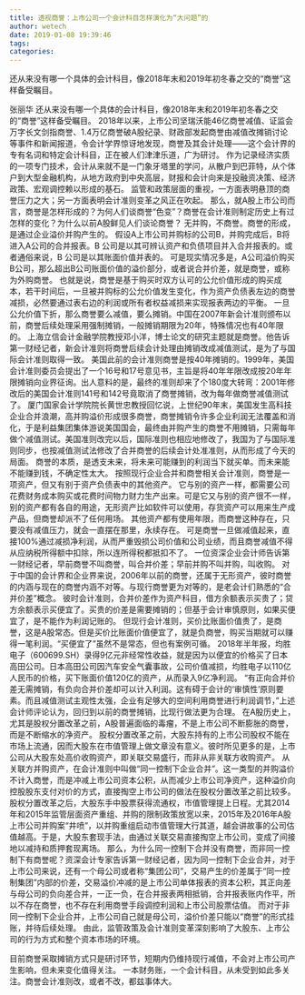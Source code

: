 ```yaml
---
title: 透视商誉：上市公司一个会计科目怎样演化为“大问题”的
author: wetech
date: 2019-01-08 19:39:46
tags: 
categories: 
---
```

还从来没有哪一个具体的会计科目，像2018年末和2019年初冬春之交的“商誉”这样备受瞩目。
<!-- more -->
张丽华
还从来没有哪一个具体的会计科目，像2018年末和2019年初冬春之交的“商誉”这样备受瞩目。
2018年以来，上市公司坚瑞沃能46亿商誉减值、证监会万字长文剑指商誉、1.4万亿商誉破A股纪录、财政部发起商誉由减值改摊销讨论等事件和新闻报道，令会计学界惊讶地发现，商誉及其会计处理——这个会计界的专有名词和特定会计科目，正在被人们津津乐道，广为研讨。
作为记录经济实质的一项专门技术，会计从来就不是一门象牙塔里的学问，从散户到巴菲特，从个体户到大型金融机构，从地方政府到中央高层，财报和会计向来是投融资决策、经济政策、宏观调控赖以形成的基石。
监管和政策层面的重视，一方面表明悬顶的商誉压力之大；另一方面表明会计准则变革之风正在吹起。
那么，就A股上市公司而言，商誉是怎样形成的？为何人们谈商誉“色变”？商誉在会计准则制定历史上有过怎样的变化？为什么以前A股鲜见人们谈论商誉？
无并购，不商誉。商誉的形成，是通过企业溢价并购产生的。
假设A上市公司并购标的公司B，并购完成后，B将进入A公司的合并报表。B 公司是以其可辨认资产和负债项目并入合并报表的。或者通俗来说，B 公司是以其账面价值并表的。
可是现实情况多是，A公司溢价购买B公司，那么超出B公司账面价值的溢价部分，或者说合并价差，就是商誉，或称为外购商誉。
也就是说，商誉是基于购买时双方认可的公允价值形成的购买成本，若干时间后，一旦被并购标的公允价值发生变化，作为资产负债表左边的商誉减损，必然要通过表右边的利润或所有者权益减损来实现报表两边的平衡。
一旦公允价值下折，那么商誉要么减值，要么摊销。中国在2007年新会计准则颁布以前，商誉后续处理采用强制摊销，一般摊销期限为20年，特殊情况也有40年限的。
上海立信会计金融学院教授邓小洋，博士论文的研究主题就是商誉。他告诉第一财经记者，新会计准则将商誉后续会计处理由摊销改成减值测试，是为了与国际会计准则取得一致。
美国此前的会计准则商誉是按40年摊销的。1999年，美国会计准则委员会提出了一个16号和17号意见书，主旨是将40年年限改成按20年年限摊销向业界征询。出人意料的是，最终的准则却来了个180度大转弯：2001年修改后的美国会计准则141号和142号竟取消了商誉摊销，改为每年做商誉减值测试了。
厦门国家会计学院院长黄世忠教授回忆说，上世纪90年末，美国发生高科技企业合并浪潮，高并购溢价形成很多商誉，商誉摊销令许多企业利润无法覆盖和消化，于是利益集团集体游说美国国会，最终由并购产生的商誉不用摊销，只需每年做个减值测试。美国准则改完以后，国际准则也相应地修改了，我国为了与国际准则同步，也按减值测试法修改了合并商誉的后续会计处准准则，从而形成了今天的局面。
商誉的本质，是透支未来，将未来可能赚到的利润当下就买单。而未来能不能赚到钱，不确定性太大。
按照现行企业合并和商誉相关会计准则，商誉是一项资产，但又有别于资产负债表中的其他资产。
它与别的资产一样，都需要公司花费财务成本购买或花费时间物力财力生产出来。可是它又与别的资产很不一样，别的资产都有各自的用途，无形资产比如软件可以使用，存货资产可以用来生产成产品，但商誉却派不了任何用场。
其他资产都有使用年限，而商誉这种存在，只要没有减值压力，就会一直摆在那里，永续存在。
可是商誉一旦做减值起来，直接100%通过减损净利润，从而严重毁损公司价值和公司业绩，而且商誉减值不得从应纳税所得额中扣除，所以连所得税都抵扣不了。
一位资深企业会计师告诉第一财经记者，早前商誉不叫商誉，叫合并价差；早前并购不叫并购，叫收购。
对于中国的会计界和企业界来说，2006年以前的商誉，还属于无形资产，彼时商誉的内涵与现在的商誉内涵不对等。与现行商誉更为对等的，是老会计们熟悉的“合并价差”概念。
彼时会计准则，合并价差作为资产科目，借方余额表示买贵了；贷方余额表示买便宜了。买贵的价差是需要摊销的；但基于会计审慎原则，如果买便宜了，是不能作为利润记账的。
但现行会计准则，买价比账面价值贵了，是商誉，这是A股常态。但是买价比账面价值便宜了，就是负商誉，购买当期就可以赚得一笔利润。“买便宜了”虽然不是常态，但也有案例可循。
2018年半年报，均胜电子（600699.SH）录得9亿元非经常性收益，就是因为以便宜的价格买了日本高田公司。日本高田公司因汽车安全气囊事故，公司价值减损，均胜电子以110亿人民币的价格，买下账面价值120亿的资产，从而录入9亿净利润。
“有正向合并价差无需摊销，有负向合并价差却可以计入利润。这有碍于会计的‘审慎性’原则要素。而且减值测试主观性太强，企业有足够大的空间利用商誉进行利润调节，”上述会计师评论认为，回归到以前的商誉摊销，比现行做法更为合理。
在A股历史上，尤其是股权分置改革之前，A股普遍面临的毒瘤，不是上市公司不断膨胀的商誉，而是不断缩水的净资产。
股权分置改革之前，大股东持有的上市公司股权不能在市场上流通，因而大股东在市值管理上做文章没有意义。彼时所见更多的是，上市公司从大股东处高价收购资产，即关联交易盛行，而非从非关联方收购资产。
从关联方并购资产，在会计准则中叫做“同一控制下企业合并”。这一类型的并购溢价不计入商誉，而是冲减上市公司资本公积，从而减少上市公司净资产，这种溢价向控股股东支付对价的方式，直接掏空上市公司的做法在股权分置改革之前比较多。
股权分置改革之后，大股东手中股票获得流通权，市值管理提上日程。尤其2014年和2015年监管层面资产重组、并购的限制政策放宽以来，2015年及2016年A股上市公司并购案“井喷”，以并购重组启动市值管理大行其道，越会讲故事的公司估值越高。于是，大股东套现手法，由通过关联交易直接掏空上市公司，变成了间接地以减持和质押套现离场。
那么，为什么同一控制下合并没有商誉，而非同一控制下有商誉呢？资深会计专家告诉第一财经记者，因为同一控制下企业合并，对于上市公司来说，还有一个母公司或者称“集团公司”，交易产生的价差属于“同一控制集团”内部的价差，交易溢价冲减的是上市公司单体报表的资本公积，其正向差与母公司的负向差合并，一正一负，在合并报表两相抵销，合并报表账内作平，所以不存在商誉，也不存在利用商誉手段调控利润和上市公司股票估值。
而对于非同一控制下企业合并，上市公司自己就是母公司，溢价价差只能以“商誉”的形式挂账，并待后续处理。
由此，监管政策及会计准则变革深刻影响了大股东、上市公司的行为方式和整个资本市场的环境。
 
 
目前商誉采取摊销方式只是研讨环节，短期内仍维持现行减值，不会对上市公司产生影响，但未来变化值得关注。
一本财务账，一个会计科目，从未受到如此多关注。商誉会计准则改，或者不改，都兹事体大。

